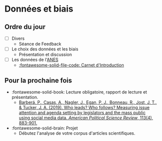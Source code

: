 # Données et biais

## Ordre du jour

- [ ] Divers
    - Séance de Feedback
- [ ] Le choix des données et les biais
    - Présentation et discussion
- [ ] Les données de l'[ANES](https://sda.berkeley.edu/sdaweb/docs/nes2020full/DOC/hcbk.htm)
    - [:fontawesome-solid-file-code: Carnet d'Introduction](https://colab.research.google.com/github/mickaeltemporao/methodes/blob/main/materials/00-introduction.ipynb)

## Pour la prochaine fois
- :fontawesome-solid-book: Lecture obligatoire, rapport de lecture et présentation.
    - [Barberá, P., Casas, A., Nagler, J., Egan, P. J., Bonneau, R., Jost, J. T., & Tucker, J. A. (2019). Who leads? Who follows? Measuring issue attention and agenda setting by legislators and the mass public using social media data. *American Political Science Review*, 113(4), 883-901.](https://proxy.sciencespobordeaux.fr:2604/core/journals/american-political-science-review/article/who-leads-who-follows-measuring-issue-attention-and-agenda-setting-by-legislators-and-the-mass-public-using-social-media-data/D855849CE288A241529E9EC2E4FBD3A8)
- :fontawesome-solid-brain: Projet
    - Débutez l'analyse de votre corpus d'articles scientifiques.

